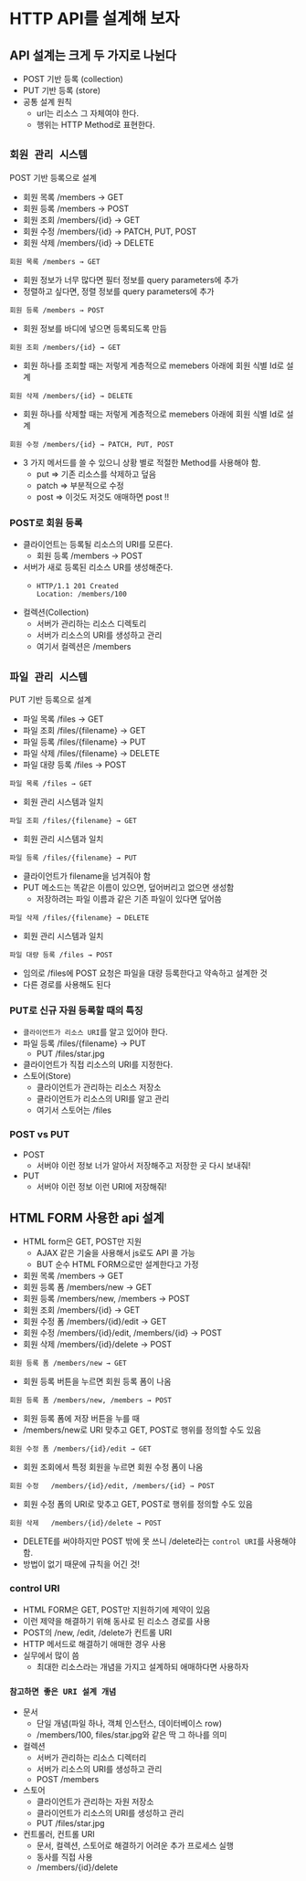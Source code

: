 # HTTP API를 설계해 보자

## API 설계는 크게 두 가지로 나뉜다

- POST 기반 등록 (collection)
- PUT 기반 등록 (store)
- 공통 설계 원칙
  - url는 리소스 그 자체여야 한다.
  - 행위는 HTTP Method로 표현한다.

## `회원 관리 시스템`

POST 기반 등록으로 설계

- 회원 목록 /members → GET
- 회원 등록 /members → POST
- 회원 조회 /members/{id} → GET
- 회원 수정 /members/{id} → PATCH, PUT, POST
- 회원 삭제 /members/{id} → DELETE

`회원 목록 /members → GET`

- 회원 정보가 너무 많다면 필터 정보를 query parameters에 추가
- 정렬하고 싶다면, 정렬 정보를 query parameters에 추가

`회원 등록 /members → POST`

- 회원 정보를 바디에 넣으면 등록되도록 만듬

`회원 조회 /members/{id} → GET`

- 회원 하나를 조회할 때는 저렇게 계층적으로 memebers 아래에 회원 식별 Id로 설계

`회원 삭제 /members/{id} → DELETE`

- 회원 하나를 삭제할 때는 저렇게 계층적으로 memebers 아래에 회원 식별 Id로 설계

`회원 수정 /members/{id} → PATCH, PUT, POST`

- 3 가지 메서드를 쓸 수 있으니 상황 별로 적절한 Method를 사용해야 함.
  - put ⇒ 기존 리소스를 삭제하고 덮음
  - patch ⇒ 부분적으로 수정
  - post ⇒ 이것도 저것도 애매하면 post !!

### POST로 회원 등록

- 클라이언트는 등록될 리소스의 URI를 모른다.
  - 회원 등록 /members → POST
- 서버가 새로 등록된 리소스 UR를 생성해준다.
  - ```text
    HTTP/1.1 201 Created
    Location: /members/100
    ```
- 컬렉션(Collection)
  - 서버가 관리하는 리소스 디렉토리
  - 서버가 리소스의 URI를 생성하고 관리
  - 여기서 컬렉션은 /members

## `파일 관리 시스템`

PUT 기반 등록으로 설계

- 파일 목록 /files → GET
- 파일 조회 /files/{filename} → GET
- 파일 등록 /files/{filename} → PUT
- 파일 삭제 /files/{filename} → DELETE
- 파일 대량 등록 /files → POST

`파일 목록 /files → GET`

- 회원 관리 시스템과 일치

`파일 조회 /files/{filename} → GET`

- 회원 관리 시스템과 일치

`파일 등록 /files/{filename} → PUT`

- 클라이언트가 filename을 넘겨줘야 함
- PUT 메소드는 똑같은 이름이 있으면, 덮어버리고 없으면 생성함
  - 저장하려는 파일 이름과 같은 기존 파일이 있다면 덮어씀

`파일 삭제 /files/{filename} → DELETE`

- 회원 관리 시스템과 일치

`파일 대량 등록 /files → POST`

- 임의로 /files에 POST 요청은 파일을 대량 등록한다고 약속하고 설계한 것
- 다른 경로를 사용해도 된다

### PUT로 신규 자원 등록할 때의 특징

- `클라이언트가 리소스 URI`를 알고 있어야 한다.
- 파일 등록 /files/{filename} → PUT
  - PUT /files/star.jpg
- 클라이언트가 직접 리소스의 URI를 지정한다.
- 스토어(Store)
  - 클라이언트가 관리하는 리소스 저장소
  - 클라이언트가 리소스의 URI를 알고 관리
  - 여기서 스토어는 /files

### POST vs PUT

- POST
  - 서버야 이런 정보 너가 알아서 저장해주고 저장한 곳 다시 보내줘!
- PUT
  - 서버야 이런 정보 이런 URI에 저장해줘!

## HTML FORM 사용한 api 설계

- HTML form은 GET, POST만 지원
  - AJAX 같은 기술을 사용해서 js로도 API 콜 가능
  - BUT 순수 HTML FORM으로만 설계한다고 가정
- 회원 목록 /members → GET
- 회원 등록 폼 /members/new → GET
- 회원 등록 /members/new, /members → POST
- 회원 조회 /members/{id} → GET
- 회원 수정 폼 /members/{id}/edit → GET
- 회원 수정 /members/{id}/edit, /members/{id} → POST
- 회원 삭제 /members/{id}/delete → POST

`회원 등록 폼 /members/new → GET`

- 회원 등록 버튼을 누르면 회원 등록 폼이 나옴

`회원 등록 폼 /members/new, /members → POST`

- 회원 등록 폼에 저장 버튼을 누를 때
- /members/new로 URI 맞추고 GET, POST로 행위를 정의할 수도 있음

`회원 수정 폼 /members/{id}/edit → GET`

- 회원 조회에서 특정 회원을 누르면 회원 수정 폼이 나옴

`회원 수정   /members/{id}/edit, /members/{id} → POST`

- 회원 수정 폼의 URI로 맞추고 GET, POST로 행위를 정의할 수도 있음

`회원 삭제   /members/{id}/delete → POST`

- DELETE를 써야하지만 POST 밖에 못 쓰니 /delete라는 `control URI`를 사용해야 함.
- 방법이 없기 때문에 규칙을 어긴 것!

### control URI

- HTML FORM은 GET, POST만 지원하기에 제약이 있음
- 이런 제약을 해결하기 위해 동사로 된 리소스 경로를 사용
- POST의 /new, /edit, /delete가 컨트롤 URI
- HTTP 메서드로 해결하기 애매한 경우 사용
- 실무에서 많이 씀
  - 최대한 리소스라는 개념을 가지고 설계하되 애매하다면 사용하자

### `참고하면 좋은 URI 설계 개념`

- 문서
  - 단일 개념(파일 하나, 객체 인스턴스, 데이터베이스 row)
  - /members/100, files/star.jpg와 같은 딱 그 하나를 의미
- 컬렉션
  - 서버가 관리하는 리소스 디렉터리
  - 서버가 리소스의 URI를 생성하고 관리
  - POST /members
- 스토어
  - 클라이언트가 관리하는 자원 저장소
  - 클라이언트가 리소스의 URI를 생성하고 관리
  - PUT /files/star.jpg
- 컨트롤러, 컨트롤 URI
  - 문서, 컬렉션, 스토어로 해결하기 어려운 추가 프로세스 실행
  - 동사를 직접 사용
  - /members/{id}/delete
